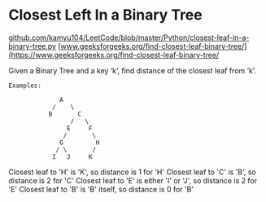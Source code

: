# Closest Left In a Binary Tree
[github.com/kamyu104/LeetCode/blob/master/Python/closest-leaf-in-a-binary-tree.py](https://github.com/kamyu104/LeetCode/blob/master/Python/closest-leaf-in-a-binary-tree.py)
[www.geeksforgeeks.org/find-closest-leaf-binary-tree/](https://www.geeksforgeeks.org/find-closest-leaf-binary-tree/

Given a Binary Tree and a key ‘k’, find distance of the closest leaf from ‘k’.
```
Examples:

              A
            /    \    
           B       C
                 /   \  
                E     F   
               /       \
              G         H
             / \       /
            I   J     K
```
Closest leaf to 'H' is 'K', so distance is 1 for 'H'
Closest leaf to 'C' is 'B', so distance is 2 for 'C'
Closest leaf to 'E' is either 'I' or 'J', so distance is 2 for 'E' 
Closest leaf to 'B' is 'B' itself, so distance is 0 for 'B' 
